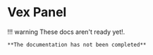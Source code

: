# Vex Panel


!!! warning
    These docs aren't ready yet!.
    
    **The documentation has not been completed**